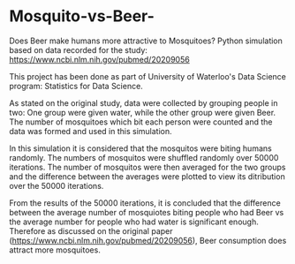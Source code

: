 # Mosquito-vs-Beer-
Does Beer make humans more attractive to Mosquitoes?  Python simulation based on data recorded for the study: https://www.ncbi.nlm.nih.gov/pubmed/20209056

This project has been done as part of University of Waterloo's Data Science program: Statistics for Data Science. 

As stated on the original study, data were collected by grouping people in two: One group were given water, while the other group were given Beer. The number of mosquitoes which bit each person were counted and the data was formed and used in this simulation.

In this simulation it is considered that the mosquitos were biting humans randomly. The numbers of mosquitos were shuffled randomly over 50000 iterations. The number of mosquitos were then averaged for the two groups and the difference between the averages were plotted to view its ditribution over the 50000 iterations. 


From the results of the 50000 iterations, it is concluded that the difference between the average number of mosquiotes biting people who had Beer vs the average number for people who had water is significant enough. Therefore as discussed on the original paper (https://www.ncbi.nlm.nih.gov/pubmed/20209056), Beer consumption does attract more mosquitoes. 
